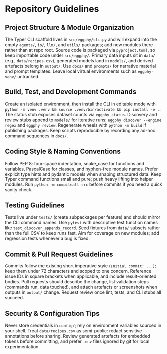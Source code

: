 # Repository Guidelines

## Project Structure & Module Organization
The Typer CLI scaffold lives in `src/eggphy/cli.py` and will expand into the empty `agents/`, `io/`, `llm/`, and `utils/` packages; add new modules there rather than at repo root. Source code is packaged via `pyproject.toml`, so keep importable code under `src/eggphy/`. Primary data inputs sit in `data/` (e.g., `data/recipes.csv`), generated models land in `models/`, and derived artefacts belong in `output/`. Use `docs/` and `prompts/` for narrative material and prompt templates. Leave local virtual environments such as `eggphy-venv/` untracked.

## Build, Test, and Development Commands
Create an isolated environment, then install the CLI in editable mode with `python -m venv .venv && source .venv/bin/activate && pip install -e .`. The status stub exposes dataset counts via `eggphy status`. Discovery and review stubs append to `models/` for iterative runs: `eggphy discover --engine regex` and `eggphy review`. Regenerate wheels with `python -m build` if publishing packages. Keep scripts reproducible by recording any ad-hoc command sequences in `docs/`.

## Coding Style & Naming Conventions
Follow PEP 8: four-space indentation, snake_case for functions and variables, PascalCase for classes, and hyphen-free module names. Prefer explicit type hints and pydantic models when shaping structured data. Keep Typer command functions small and pure; push heavy lifting into helper modules. Run `python -m compileall src` before commits if you need a quick sanity check.

## Testing Guidelines
Tests live under `tests/` (create subpackages per feature) and should mirror the CLI command names. Use `pytest` with descriptive test function names like `test_discover_appends_record`. Seed fixtures from `data/` subsets rather than the full CSV to keep runs fast. Aim for coverage on new modules; add regression tests whenever a bug is fixed.

## Commit & Pull Request Guidelines
Commits follow the existing short imperative style (`Initial commit: ...`); keep them under 72 characters and scoped to one concern. Reference issue IDs in square brackets when applicable, and include result-oriented bodies. Pull requests should describe the change, list validation steps (commands run, data touched), and attach artefacts or screenshots when outputs in `output/` change. Request review once lint, tests, and CLI stubs all succeed.

## Security & Configuration Tips
Never store credentials in `config/`; rely on environment variables sourced in your shell. Treat `data/recipes.csv` as semi-public: redact sensitive annotations before sharing. Review generated artefacts for embedded tokens before committing, and prefer `.env` files ignored by git for local experimentation.

